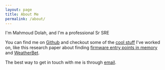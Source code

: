```yaml
---
layout: page
title: About Me
permalink: /about/
---
```


I'm Mahmoud Dolah, and I'm a professional Sr SRE

You can find me on [Github][my-github] and checkout some of the [cool stuff][my-projects] I've worked on, like this research paper about finding [firmware entry points in memory][project-firmware] and [WeatherBet][weatherbet].

The best way to get in touch with me is through [email][my-email].


[my-github]: https://github.com/MahmoudDolah
[my-twitter]: https://twitter.com/themooouud
[my-projects]: https://github.com/MahmoudDolah?tab=repositories
[my-email]: mailto:m@dolah.dev
[project-firmware]: https://github.com/MahmoudDolah/Firmware-Entry-Points-In-Memory
[weatherbet]: https://github.com/Abeyy/WeatherBet
